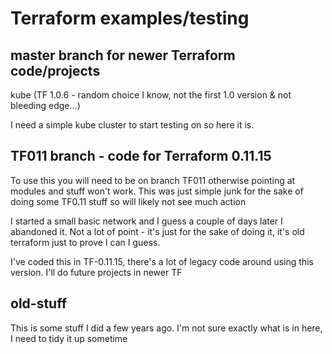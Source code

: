 # Terraform examples/testing

## master branch for newer Terraform code/projects

kube (TF 1.0.6 - random choice I know, not the first 1.0 version & not bleeding edge...)

I need a simple kube cluster to start testing on so here it is. 


## TF011 branch - code for Terraform 0.11.15


To use this you will need to be on branch TF011 otherwise pointing at modules 
and stuff won't work. This was just simple junk for the sake of doing some TF0.11 stuff 
so will likely not see much action

I started a small basic network and I guess a couple of days later I abandoned it.
Not a lot of point - it's just for the sake of doing it, it's old terraform just 
to prove I can I guess.

I've coded this in TF-0.11.15, there's a lot of legacy code around using
this version. I'll do future projects in newer TF



## old-stuff

This is some stuff I did a few years ago. I'm not sure exactly what
is in here, I need to tidy it up sometime
